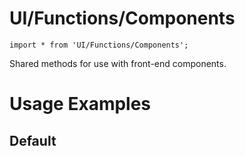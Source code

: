 # UI/Functions/Components

```tsx
import * from 'UI/Functions/Components';
```

Shared methods for use with front-end components.

# Usage Examples

## Default

```tsx

```